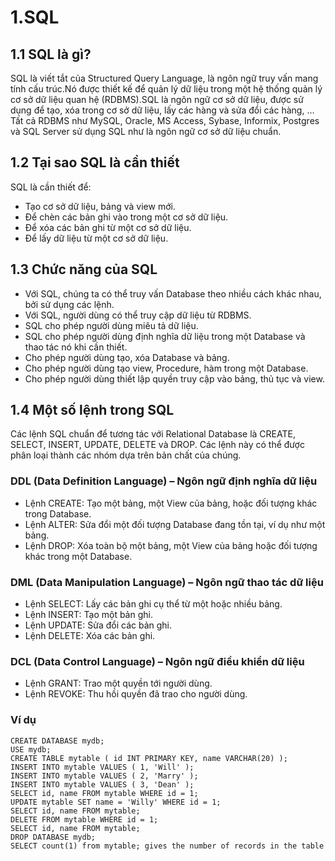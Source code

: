 # 1.SQL 
## 1.1 SQL là gì?
SQL là viết tắt của Structured Query Language, là ngôn ngữ truy vấn mang tính cấu trúc.Nó được thiết kế để quản lý dữ liệu trong một hệ thống quản lý cơ sở dữ liệu quan hệ (RDBMS).SQL là ngôn ngữ cơ sở dữ liệu, được sử dụng để tạo, xóa trong cơ sở dữ liệu, lấy các hàng và sửa đổi các hàng, …Tất cả RDBMS như MySQL, Oracle, MS Access, Sybase, Informix, Postgres và SQL Server sử dụng SQL như là ngôn ngữ cơ sở dữ liệu chuẩn.
## 1.2 Tại sao SQL là cần thiết
SQL là cần thiết để:
* Tạo cơ sở dữ liệu, bảng và view mới.
* Để chèn các bản ghi vào trong một cơ sở dữ liệu.
* Để xóa các bản ghi từ một cơ sở dữ liệu.
* Để lấy dữ liệu từ một cơ sở dữ liệu.
## 1.3 Chức năng của SQL
* Với SQL, chúng ta có thể truy vấn Database theo nhiều cách khác nhau, bởi sử dụng các lệnh.
* Với SQL, người dùng có thể truy cập dữ liệu từ RDBMS.
* SQL cho phép người dùng miêu tả dữ liệu.
* SQL cho phép người dùng định nghĩa dữ liệu trong một Database và thao tác nó khi cần thiết.
* Cho phép người dùng tạo, xóa Database và bảng.
* Cho phép người dùng tạo view, Procedure, hàm trong một Database.
* Cho phép người dùng thiết lập quyền truy cập vào bảng, thủ tục và view.
## 1.4 Một số lệnh trong SQL
Các lệnh SQL chuẩn để tương tác với Relational Database là CREATE, SELECT, INSERT, UPDATE, DELETE và DROP. Các lệnh này có thể được phân loại thành các nhóm dựa trên bản chất của chúng.
### DDL (Data Definition Language) – Ngôn ngữ định nghĩa dữ liệu
* Lệnh CREATE: Tạo một bảng, một View của bảng, hoặc đối tượng khác trong Database.
* Lệnh ALTER: Sửa đổi một đối tượng Database đang tồn tại, ví dụ như một bảng.
* Lệnh DROP: Xóa toàn bộ một bảng, một View của bảng hoặc đối tượng khác trong một Database.
### DML (Data Manipulation Language) – Ngôn ngữ thao tác dữ liệu
* Lệnh SELECT: Lấy các bản ghi cụ thể từ một hoặc nhiều bảng.
* Lệnh INSERT: Tạo một bản ghi.
* Lệnh UPDATE: Sửa đổi các bản ghi.
* Lệnh DELETE: Xóa các bản ghi.
### DCL (Data Control Language) – Ngôn ngữ điều khiển dữ liệu
* Lệnh GRANT: Trao một quyền tới người dùng.
* Lệnh REVOKE: Thu hồi quyền đã trao cho người dùng.
### Ví dụ 
```
CREATE DATABASE mydb;
USE mydb;
CREATE TABLE mytable ( id INT PRIMARY KEY, name VARCHAR(20) );
INSERT INTO mytable VALUES ( 1, 'Will' );
INSERT INTO mytable VALUES ( 2, 'Marry' );
INSERT INTO mytable VALUES ( 3, 'Dean' );
SELECT id, name FROM mytable WHERE id = 1;
UPDATE mytable SET name = 'Willy' WHERE id = 1;
SELECT id, name FROM mytable;
DELETE FROM mytable WHERE id = 1;
SELECT id, name FROM mytable;
DROP DATABASE mydb;
SELECT count(1) from mytable; gives the number of records in the table
```
